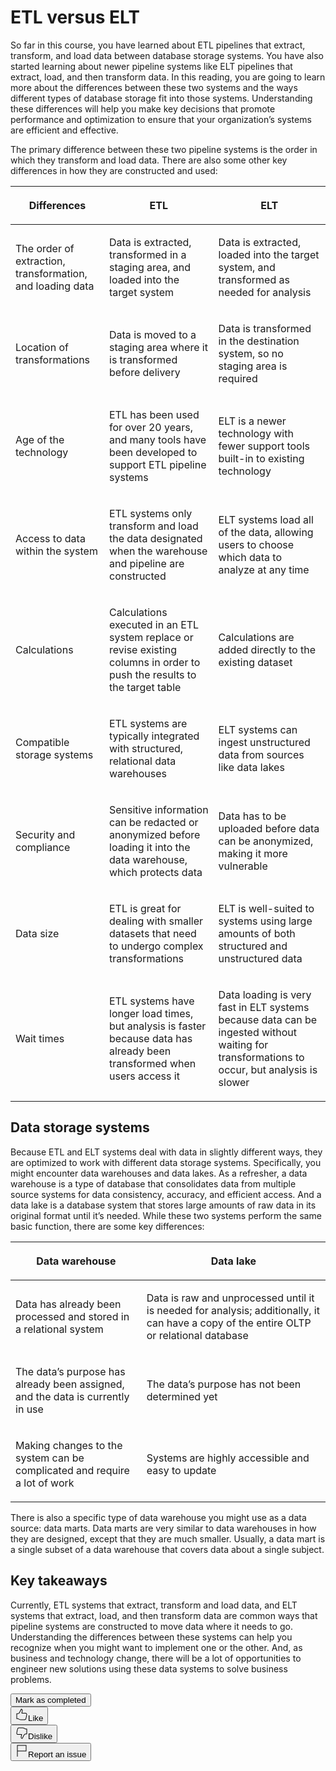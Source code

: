<div class="rc-ReadingItem css-1htsf2o"><div class="css-jgflq0"><div><div class="reading-title css-1hxq2bi"><h1 class="cds-321 css-1diqjn6 cds-323" tabindex="-1">ETL versus ELT</h1><div class="css-1kuhxiq"></div></div><div class="rc-CML" dir="auto"><div><div data-track="true" data-track-app="open_course_home" data-track-page="item_layout" data-track-action="click" data-track-component="cml" role="presentation"><div data-track="true" data-track-app="open_course_home" data-track-page="item_layout" data-track-action="click" data-track-component="cml_link"><div data-testid="cml-viewer" class="css-1k5v0wb"><p><span><span>So far in this course, you have learned about ETL pipelines that extract, transform, and load data between database storage systems. You have also started learning about newer pipeline systems like ELT pipelines that extract, load, and then transform data. In this reading, you are going to learn more about the differences between these two systems and the ways different types of database storage fit into those systems. Understanding these differences will help you make key decisions that promote performance and optimization to ensure that your organization’s systems are efficient and effective.</span></span></p><p><span><span>The primary difference between these two pipeline systems is the order in which they transform and load data. There are also some other key differences in how they are constructed and used:</span></span></p><div class="css-1yr0py9"><table><thead><tr><th scope="col"><p><span><strong><span>Differences</span></strong></span></p></th><th scope="col"><p><span><strong><span>ETL</span></strong></span></p></th><th scope="col"><p><span><strong><span>ELT</span></strong></span></p></th></tr></thead><tbody><tr><td><p><span><span>The order of extraction, transformation, and loading data</span></span></p></td><td><p><span><span>Data is extracted, transformed in a staging area, and loaded into the target system</span></span></p></td><td><p><span><span>Data is extracted, loaded into the target system, and transformed as needed for analysis</span></span></p></td></tr><tr><td><p><span><span>Location of transformations</span></span></p></td><td><p><span><span>Data is moved to a staging area where it is transformed before delivery</span></span></p></td><td><p><span><span>Data is transformed in the destination system, so no staging area is required</span></span></p></td></tr><tr><td><p><span><span>Age of the technology</span></span></p></td><td><p><span><span>ETL has been used for over 20 years, and many tools have been developed to support ETL pipeline systems</span></span></p></td><td><p><span><span>ELT is a newer technology with fewer support tools built-in to existing technology</span></span></p></td></tr><tr><td><p><span><span>Access to data within the system</span></span></p></td><td><p><span><span>ETL systems only transform and load the data designated when the warehouse and pipeline are constructed</span></span></p></td><td><p><span><span>ELT systems load all of the data, allowing users to choose which data to analyze at any time</span></span></p></td></tr><tr><td><p><span><span>Calculations</span></span></p></td><td><p><span><span>Calculations executed in an ETL system replace or revise existing columns in order to push the results to the target table</span></span></p></td><td><p><span><span>Calculations are added directly to the existing dataset</span></span></p></td></tr><tr><td><p><span><span>Compatible storage systems</span></span></p></td><td><p><span><span>ETL systems are typically integrated with structured, relational data warehouses</span></span></p></td><td><p><span><span>ELT systems can ingest unstructured data from sources like data lakes</span></span></p></td></tr><tr><td><p><span><span>Security and compliance</span></span></p></td><td><p><span><span>Sensitive information can be redacted or anonymized before loading it into the data warehouse, which protects data</span></span></p></td><td><p><span><span>Data has to be uploaded before data can be anonymized, making it more vulnerable</span></span></p></td></tr><tr><td><p><span><span>Data size</span></span></p></td><td><p><span><span>ETL is great for dealing with smaller datasets that need to undergo complex transformations</span></span></p></td><td><p><span><span>ELT is well-suited to systems using large amounts of both structured and unstructured data</span></span></p></td></tr><tr><td><p><span><span>Wait times</span></span></p></td><td><p><span><span>ETL systems have longer load times, but analysis is faster because data has already been transformed when users access it</span></span></p></td><td><p><span><span>Data loading is very fast in ELT systems because data can be ingested without waiting for transformations to occur, but analysis is slower</span></span></p></td></tr></tbody></table></div><h2 data-heading-variant="h2semibold"><span><span>Data storage systems</span></span></h2><p><span><span>Because ETL and ELT systems deal with data in slightly different ways, they are optimized to work with different data storage systems. Specifically, you might encounter data warehouses and data lakes. As a refresher, a data warehouse is a type of database that consolidates data from multiple source systems for data consistency, accuracy, and efficient access. And a data lake is a database system that stores large amounts of raw data in its original format until it’s needed. While these two systems perform the same basic function, there are some key differences:</span></span></p><div class="css-1yr0py9"><table><thead><tr><th scope="col"><p><span><strong><span>Data warehouse</span></strong></span></p></th><th scope="col"><p><span><strong><span>Data lake</span></strong></span></p></th></tr></thead><tbody><tr><td><p><span><span>Data has already been processed and stored in a relational system</span></span></p></td><td><p><span><span>Data is raw and unprocessed until it is needed for analysis; additionally, it can have a copy of the entire OLTP or relational database</span></span></p></td></tr><tr><td><p><span><span>The data’s purpose has already been assigned, and the data is currently in use</span></span></p></td><td><p><span><span>The data’s purpose has not been determined yet</span></span></p></td></tr><tr><td><p><span><span>Making changes to the system can be complicated and require a lot of work</span></span></p></td><td><p><span><span>Systems are highly accessible and easy to update</span></span></p></td></tr></tbody></table></div><p><span><span>There is also a specific type of data warehouse you might use as a data source: data marts. Data marts are very similar to data warehouses in how they are designed, except that they are much smaller. Usually, a data mart is a single subset of a data warehouse that covers data about a single subject.</span></span></p><h2 data-heading-variant="h2semibold"><span><span>Key takeaways</span></span></h2><p><span><span>Currently, ETL systems that extract, transform and load data, and ELT systems that extract, load, and then transform data are common ways that pipeline systems are constructed to move data where it needs to go. Understanding the differences between these systems can help you recognize when you might want to implement one or the other. And, as business and technology change, there will be a lot of opportunities to engineer new solutions using these data systems to solve business problems.</span></span></p></div></div></div></div></div><div data-testid="reading-complete-container" class="css-rj3g7z"><div><button class="cds-318 cds-289 cds-291  css-zosuv5 cds-300 cds-button-disableElevation" tabindex="0" type="submit" data-testid="mark-complete" fdprocessedid="b1f0f9"><span class="cds-290 cds-button-label">Mark as completed</span></button></div></div></div></div><div class="css-15drdcr"><div class="rc-ItemFeedback undefined"><div class="rc-ItemFeedbackContent horizontal-box css-lfchfm"><div data-testid="like-button" class="css-e40v4"><div class="rc-LikeContent"><div><button class="cds-318 cds-289 cds-291  css-e9x0y0 cds-300 cds-button-disableElevation" tabindex="0" type="button" aria-pressed="false" fdprocessedid="2mclmc"><span class="cds-290 cds-button-label"><span class="cds-313 cds-button-startIcon cds-316"><svg aria-hidden="true" fill="none" focusable="false" height="20" viewBox="0 0 20 20" width="20" id="cds-react-aria-193" class="css-1qgnve6"><path fill-rule="evenodd" clip-rule="evenodd" d="M9.2.59v0h.018a1.322 1.322 0 01.135.01 2.393 2.393 0 011.27.532c.692.586 1.09 1.655.664 3.463l-.001.004c-.116.471-.382 1.57-.574 2.381H15.6c1.325 0 2.118.458 2.531 1.163.37.63.37 1.364.369 1.776v.031a.503.503 0 01-.009.093L18 9.95l.491.093-.097.512c-.06.312-.14.737-.228 1.187a68.647 68.647 0 01-.48 2.327c-.052.212-.1.416-.146.612-.127.534-.239 1.002-.35 1.4-.152.541-.32 1.01-.565 1.381a2.052 2.052 0 01-1.052.83c-.434.157-.954.208-1.573.208H8.385a6.5 6.5 0 01-4.183-1.69H2a.5.5 0 01-.5-.5v-8a.5.5 0 01.5-.5h1.6c.7 0 1.181-.18 1.577-.514.417-.352.78-.908 1.17-1.739l.008-.015 2.4-4.68A.5.5 0 019.2.59zm8.3 9.314c-.001-.432-.018-.891-.231-1.255-.187-.317-.594-.669-1.669-.669h-5.52a.5.5 0 01-.487-.613c.17-.732.57-2.39.72-3.004.373-1.58-.028-2.206-.336-2.468a1.31 1.31 0 00-.496-.256L7.249 5.99c-.408.865-.844 1.577-1.426 2.069-.604.51-1.324.75-2.223.75H2.5v7h1.9a.5.5 0 01.348.141 5.5 5.5 0 003.66 1.55H14c.58 0 .963-.052 1.232-.15.249-.09.415-.223.558-.44.157-.237.29-.58.437-1.1.106-.377.21-.816.335-1.341l.152-.637v-.003c.097-.39.294-1.375.47-2.28l.228-1.182.088-.464z" fill="currentColor"></path></svg></span>Like</span></button></div></div></div><div data-testid="dislike-button" class="css-e40v4"><div class="rc-LikeContent"><div><button class="cds-318 cds-289 cds-291  css-e9x0y0 cds-300 cds-button-disableElevation" tabindex="0" type="button" aria-pressed="false" fdprocessedid="56827p"><span class="cds-290 cds-button-label"><span class="cds-313 cds-button-startIcon cds-316"><svg aria-hidden="true" fill="none" focusable="false" height="20" viewBox="0 0 20 20" width="20" id="cds-react-aria-194" class="css-1qgnve6"><path fill-rule="evenodd" clip-rule="evenodd" d="M4.427 1.719C4.86 1.56 5.38 1.51 6 1.51h5.616a6.5 6.5 0 014.183 1.7H18a.5.5 0 01.5.5v8a.5.5 0 01-.5.5h-1.6c-.7 0-1.18.181-1.576.518-.417.355-.78.913-1.172 1.745l-.006.013-2.4 4.74a.5.5 0 01-.446.274V19v.5h-.018a1.486 1.486 0 01-.136-.01 2.367 2.367 0 01-1.273-.543c-.688-.593-1.085-1.675-.66-3.51l.001-.006c.116-.471.382-1.57.574-2.381H4.4c-1.324 0-2.116-.458-2.53-1.155-.37-.624-.37-1.346-.37-1.736v-.029c0-.03.003-.06.008-.09l.027-.143a311.478 311.478 0 01.299-1.587c.174-.907.376-1.937.48-2.358l.146-.612c.127-.537.238-1.007.35-1.406.152-.543.32-1.012.565-1.384a2.051 2.051 0 011.052-.831zM2.5 10.176c.001.406.018.852.23 1.209.186.313.594.665 1.67.665h5.52a.5.5 0 01.487.613c-.17.732-.57 2.39-.72 3.003-.374 1.613.028 2.256.34 2.524.16.138.339.216.491.26l2.233-4.41c.408-.865.844-1.58 1.425-2.073.603-.513 1.323-.757 2.224-.757h1.1v-7h-1.9a.5.5 0 01-.349-.142 5.5 5.5 0 00-3.659-1.558H6c-.58 0-.963.051-1.232.149-.248.09-.415.224-.558.441-.157.238-.29.582-.437 1.104-.106.377-.21.818-.335 1.346l-.152.637v.003c-.097.389-.294 1.388-.47 2.308a292.255 292.255 0 00-.298 1.582l-.018.096z" fill="currentColor"></path></svg></span>Dislike</span></button></div></div></div><div class="css-e40v4"><div class="rc-FlagContent css-8dn4zy" id="flagcontent-a8602031-6574-44fe-bb61-6f0f18c65830"><button class="cds-318 cds-289 cds-291  css-e9x0y0 cds-300 cds-button-disableElevation" tabindex="0" type="button" aria-expanded="false" data-testid="flag-content-button" aria-label="Report an issue" fdprocessedid="yfe1yn"><span class="cds-290 cds-button-label"><span class="cds-313 cds-button-startIcon cds-316"><svg aria-hidden="true" fill="none" focusable="false" height="20" viewBox="0 0 20 20" width="20" data-testid="unselectedFlagIcon" id="cds-react-aria-195" class="css-1qgnve6"><path fill-rule="evenodd" clip-rule="evenodd" d="M2.5.5h15v10h-14V19h-1V.5zm1 9h13v-8h-13v8z" fill="currentColor"></path></svg></span>Report an issue</span></button><div role="alert" aria-live="polite"><span></span></div><div class="ReactModalPortal"></div></div></div></div></div></div></div>
